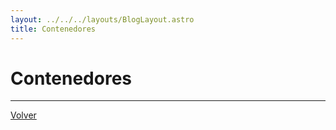 ```yaml
---
layout: ../../../layouts/BlogLayout.astro
title: Contenedores
---
```


# Contenedores

<hr>

<p class="link-back-container">
  <a class="link-back" href="/blog/docker">Volver</a>
</p>
